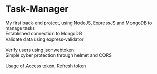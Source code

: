 # Task-Manager
My first back-end project, using NodeJS, ExpressJS and MongoDB to manage tasks<br>
Established connection to MongoDB<br>
Validate data using express-validator<br>  
Verify users using jsonwebtoken<br>
Simple cyber protection through helmet and CORS<br>  
Usage of Access token, Refresh token<br>